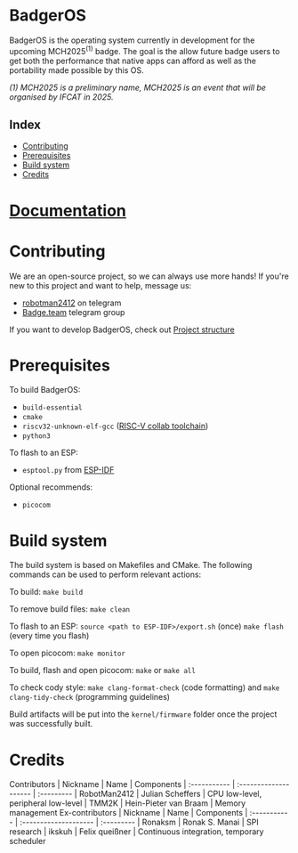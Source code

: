 # BadgerOS

BadgerOS is the operating system currently in development for the upcoming MCH2025<sup>(1)</sup> badge.
The goal is the allow future badge users to get both the performance that native apps can afford as well as the portability made possible by this OS.

_(1) MCH2025 is a preliminary name, MCH2025 is an event that will be organised by IFCAT in 2025._

## Index
- [Contributing](#contributing)
- [Prerequisites](#prerequisites)
- [Build system](#build-system)
- [Credits](#credits)



# [Documentation](./docs/README.md)



# Contributing
We are an open-source project, so we can always use more hands!
If you're new to this project and want to help, message us:
- [robotman2412](https://t.me/robotman2412) on telegram
- [Badge.team](https://t.me/+StQpEWyhnb96Y88p) telegram group

If you want to develop BadgerOS, check out [Project structure](./docs/project_structure.md)



# Prerequisites

To build BadgerOS:

- `build-essential`
- `cmake`
- `riscv32-unknown-elf-gcc` ([RISC-V collab toolchain](https://github.com/riscv-collab/riscv-gnu-toolchain))
- `python3`

To flash to an ESP:

- `esptool.py` from [ESP-IDF](https://docs.espressif.com/projects/esp-idf/en/latest/esp32/get-started/#installation)

Optional recommends:

- `picocom`



# Build system

The build system is based on Makefiles and CMake.
The following commands can be used to perform relevant actions:

To build: `make build`

To remove build files: `make clean`

To flash to an ESP: `source <path to ESP-IDF>/export.sh` (once) `make flash` (every time you flash)

To open picocom: `make monitor`

To build, flash and open picocom: `make` or `make all`

To check cody style: `make clang-format-check` (code formatting) and `make clang-tidy-check` (programming guidelines)

Build artifacts will be put into the `kernel/firmware` folder once the project was successfully built.



# Credits
Contributors
| Nickname     | Name                  | Components
| :----------- | :-------------------- | :---------
| RobotMan2412 | Julian Scheffers      | CPU low-level, peripheral low-level
| TMM2K        | Hein-Pieter van Braam | Memory management
Ex-contributors
| Nickname     | Name                  | Components
| :----------- | :-------------------- | :---------
| Ronaksm      | Ronak S. Manai        | SPI research
| ikskuh       | Felix queißner        | Continuous integration, temporary scheduler
